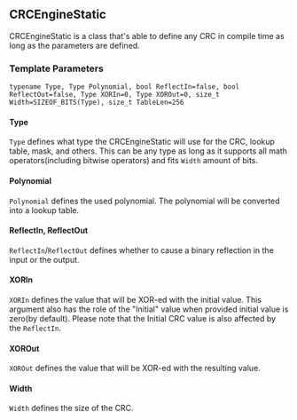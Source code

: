 
## CRCEngineStatic
CRCEngineStatic is a class that's able to define any CRC in compile time as long as the parameters are defined.


### Template Parameters
`typename Type, Type Polynomial, bool ReflectIn=false, bool ReflectOut=false, Type XORIn=0, Type XOROut=0, size_t Width=SIZEOF_BITS(Type), size_t TableLen=256`

####  Type

`Type` defines what type the CRCEngineStatic will use for the CRC, lookup table, mask, and others. This can be any type as long as it supports all math operators(including bitwise operators) and fits `Width` amount of bits.

#### Polynomial
`Polynomial` defines the used polynomial. The polynomial will be converted into a lookup table.

#### ReflectIn, ReflectOut
`ReflectIn`/`ReflectOut` defines whether to cause a binary reflection in the input or the output.

####  XORIn
`XORIn` defines the value that will be XOR-ed with the initial value. This argument also has the role of the "Initial" value when provided initial value is zero(by default).
Please note that the Initial CRC value is also affected by the `ReflectIn`.

#### XOROut
`XOROut` defines the value that will be XOR-ed with the resulting value.

#### Width
`Width` defines the size of the CRC.
